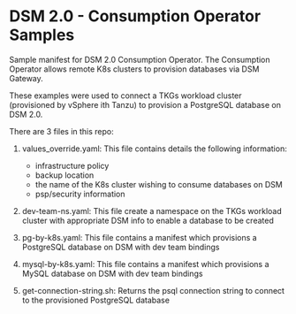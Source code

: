 # DSM 2.0 - Consumption Operator Samples
Sample manifest for DSM 2.0 Consumption Operator. The Consumption Operator allows remote K8s clusters to provision databases via DSM Gateway.

These examples were used to connect a TKGs workload cluster (provisioned by vSphere ith Tanzu) to provision a PostgreSQL database on DSM 2.0.

There are 3 files in this repo:

1. values_override.yaml: This file contains details the following information:
   - infrastructure policy
   - backup location
   - the name of the K8s cluster wishing to consume databases on DSM
   - psp/security information
  
2. dev-team-ns.yaml: This file create a namespace on the TKGs workload cluster with appropriate DSM info to enable a database to be created

3. pg-by-k8s.yaml: This file contains a manifest which provisions a PostgreSQL database on DSM with dev team bindings

4. mysql-by-k8s.yaml: This file contains a manifest which provisions a MySQL database on DSM with dev team bindings

5. get-connection-string.sh: Returns the psql connection string to connect to the provisioned PostgreSQL database
